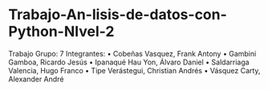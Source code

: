 # Trabajo-An-lisis-de-datos-con-Python-NIvel-2
Trabajo
Grupo: 7
Integrantes:
  •	Cobeñas Vasquez, Frank Antony
  •	Gambini Gamboa, Ricardo Jesús
  •	Ipanaqué Hau Yon, Álvaro Daniel
  •	Saldarriaga Valencia, Hugo Franco
  •	Tipe Verástegui, Christian Andrés
  •	Vásquez Carty, Alexander André
